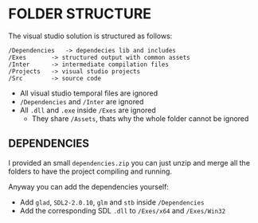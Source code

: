 # FOLDER STRUCTURE
The visual studio solution is structured as follows:

```
/Dependencies 	-> dependecies lib and includes
/Exes 		-> structured output with common assets
/Inter 		-> intermediate compilation files
/Projects 	-> visual studio projects
/Src 		-> source code
```

* All visual studio temporal files are ignored
* `/Dependencies` and `/Inter` are ignored
* All `.dll` and `.exe` inside `/Exes` are ignored
	* They share `/Assets`, thats why the whole folder cannot be ignored

## DEPENDENCIES

I provided an small `dependencies.zip` you can just unzip and merge all the folders to have the project compiling and running.

Anyway you can add the dependencies yourself:
* Add `glad`, `SDL2-2.0.10`, `glm` and `stb` inside `/Dependencies`
* Add the corresponding SDL `.dll` to `/Exes/x64` and `/Exes/Win32`
